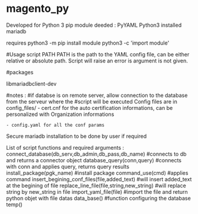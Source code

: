 # magento_py
Developed for Python 3
pip module deeded :
PyYAML
Python3 installed
mariadb

requires python3 -m pip install module
python3 -c 'import module'

#Usage
script PATH
PATH is the path to the YAML config file, can be either relative or absolute path. Script will 
raise an error is argument is not given.


#packages

libmariadbclient-dev


#notes :
#if databse is on remote server, allow connection to the database from the serveur where the 
#script will be executed
Config files are in config_files/
	- cert.cnf for the auto certification informations, can be personalized with Organization
	 informations

	- config.yaml for all the conf params

Secure mariadb installation to be done by user if required


List of script functions and required arguments :
connect_database(db_serv,db_admin,db_pass,db_name)  #connects to db and returns a connector object
database_query(conn,query)  #connects with conn and applies query, returns query results
install_package(pgk_name)   #install package 
command_use(cmd)   #applies command
insert_begining_conf_files(file,added_text)   #will insert added_text at the begining of file
replace_line_file(file,string,new_string)     #will replace string by new_string in file
import_yaml_file(file)                      #import the file and return python objet with file datas
data_base()   #function configuring the database
temp()


